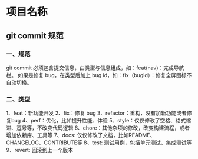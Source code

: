 # 项目名称

## git commit 规范

### 一、规范

   git commit 必须包含提交信息，由类型与信息组成，如：feat(nav)：完成导航栏。
   如果是修复 bug，在类型后加上 bug id，如：fix（bugId）：修复全屏图标不自动切换。

### 二、类型

   1、feat：新功能开发
   2、fix：修复 bug
   3、refactor：重构，没有加新功能或者修复bug
   4、perf：优化，比如提升性能、体验
   5、style：仅仅修改了空格、格式缩进、逗号等，不改变代码逻辑
   6、chore：其他杂项的修改，改变构建流程，或者增加依赖库、工具等
   7、docs: 仅仅修改了文档，比如README、CHANGELOG、CONTRIBUTE等
   8、test: 测试用例，包括单元测试、集成测试等
   9、revert: 回滚到上一个版本
